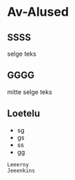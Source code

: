 # Av-Alused

## SSSS
selge teks

## GGGG
mitte selge teks

## Loetelu
- sg
- gs
- ss
- gg

```
Leeeroy
Jeeenkins
```
